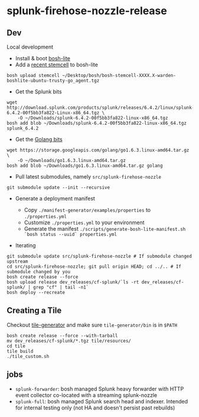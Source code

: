 # splunk-firehose-nozzle-release

## Dev

Local development

* Install & boot [bosh-lite](https://github.com/cloudfoundry/bosh-lite) 
* Add a [recent stemcell](http://bosh.io/stemcells/bosh-warden-boshlite-ubuntu-trusty-go_agent) to bosh-lite
```
bosh upload stemcell ~/Desktop/bosh/bosh-stemcell-XXXX.X-warden-boshlite-ubuntu-trusty-go_agent.tgz
```
* Get the Splunk bits
```
wget http://download.splunk.com/products/splunk/releases/6.4.2/linux/splunk-6.4.2-00f5bb3fa822-Linux-x86_64.tgz \
    -O ~/Downloads/splunk-6.4.2-00f5bb3fa822-linux-x86_64.tgz
bosh add blob ~/Downloads/splunk-6.4.2-00f5bb3fa822-linux-x86_64.tgz splunk_6.4.2
```
* Get the [Golang bits](https://golang.org/dl/)
```
wget https://storage.googleapis.com/golang/go1.6.3.linux-amd64.tar.gz \
    -O ~/Downloads/go1.6.3.linux-amd64.tar.gz
bosh add blob ~/Downloads/go1.6.3.linux-amd64.tar.gz golang
```

* Pull latest submodules, namely `src/splunk-firehose-nozzle`
```
git submodule update --init --recursive
```

* Generate a deployment manifest
    * Copy `./manifest-generator/examples/properties` to `./properties.yml`
    * Customize `./properties.yml` to your environment
    * Generate the manifest ``./scripts/generate-bosh-lite-manifest.sh `bosh status --uuid` properties.yml``

* Iterating
```
git submodule update src/splunk-firehose-nozzle # If submodule changed upstream
cd src/splunk-firehose-nozzle; git pull origin HEAD; cd ../.. # If submodule changed by you
bosh create release --force
bosh upload release dev_releases/cf-splunk/`ls -rt dev_releases/cf-splunk/ | grep "cf" | tail -n1`
bosh deploy --recreate
```

## Creating a Tile
Checkout [tile-generator](https://github.com/cf-platform-eng/tile-generator)
and make sure `tile-generator/bin` is in `$PATH`

```
bosh create release --force --with-tarball
mv dev_releases/cf-splunk/*.tgz tile/resources/
cd tile
tile build
./tile_custom.sh
```

## jobs

* `splunk-forwarder`: bosh managed Splunk heavy forwarder with HTTP event collector co-located with a streaming splunk-nozzle
* `splunk-full`: bosh managed Splunk search head and indexer. Intended for internal testing only (not 
HA and doesn't persist past rebuilds)
